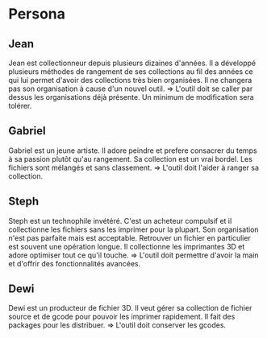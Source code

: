 # Persona

## Jean
Jean est collectionneur depuis plusieurs dizaines d'années. Il a développé plusieurs méthodes de rangement de ses collections au fil des années ce qui lui permet d'avoir des collections très bien organisées. Il ne changera pas son organisation à cause d'un nouvel outil.
=> L'outil doit se caller par dessus les organisations déjà présente. Un minimum de modification sera tolérer.

## Gabriel
Gabriel est un jeune artiste. Il adore peindre et prefere consacrer du temps à sa passion plutôt qu'au rangement. Sa collection est un vrai bordel. Les fichiers sont mélangés et sans classement.
=> L'outil doit l'aider à ranger sa collection.

## Steph
Steph est un technophile invétéré. C'est un acheteur compulsif et il collectionne les fichiers sans les imprimer pour la plupart. Son organisation n'est pas parfaite mais est acceptable. Retrouver un fichier en particulier est souvent une opération longue. Il collectionne les imprimantes 3D et adore optimiser tout ce qu'il touche.
=> L'outil doit permettre d'avoir la main et d'offrir des fonctionnalités avancées.

## Dewi
Dewi est un producteur de fichier 3D. Il veut gérer sa collection de fichier source et de gcode pour pouvoir les imprimer rapidement. Il fait des packages pour les distribuer.
=> L'outil doit conserver les gcodes.